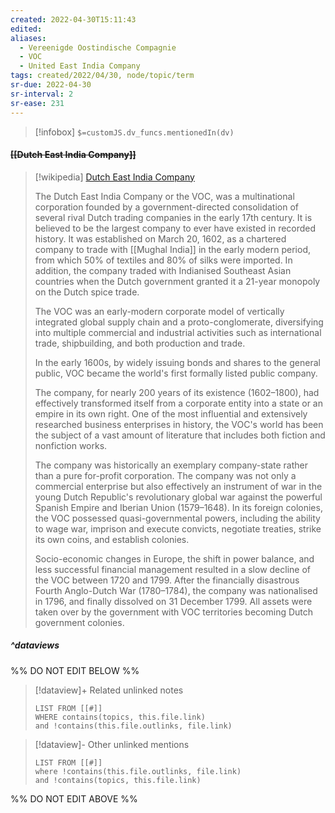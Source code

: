 ```yaml
---
created: 2022-04-30T15:11:43 
edited: 
aliases:
  - Vereenigde Oostindische Compagnie
  - VOC
  - United East India Company
tags: created/2022/04/30, node/topic/term
sr-due: 2022-04-30
sr-interval: 2
sr-ease: 231
---
```

> [!infobox]
`$=customJS.dv_funcs.mentionedIn(dv)`

#### <s class="topic-title">[[Dutch East India Company]]</s>

> [!wikipedia] [Dutch East India Company](https://en.wikipedia.org/wiki/Dutch%20East%20India%20Company)
> 
> The Dutch East India Company or the VOC, was a multinational corporation founded by a government-directed consolidation of several rival Dutch trading companies in the early 17th century. It is believed to be the largest company to ever have existed in recorded history. It was established on March 20, 1602, as a chartered company to trade with [[Mughal India]] in the early modern period, from which 50% of textiles and 80% of silks were imported. 
> In addition, the company traded with Indianised Southeast Asian countries when the Dutch government granted it a 21-year monopoly on the Dutch spice trade.
> 
> The VOC was an early-modern corporate model of vertically integrated global supply chain and a proto-conglomerate, diversifying into multiple commercial and industrial activities such as international trade, shipbuilding, and both production and trade.
> 
> In the early 1600s, by widely issuing bonds and shares to the general public, VOC became the world's first formally listed public company. 
> 
> The company, for nearly 200 years of its existence (1602–1800), had effectively transformed itself from a corporate entity into a state or an empire in its own right. One of the most influential and extensively researched business enterprises in history, the VOC's world has been the subject of a vast amount of literature that includes both fiction and nonfiction works.
> 
> The company was historically an exemplary company-state rather than a pure for-profit corporation. 
> The company was not only a commercial enterprise but also effectively an instrument of war in the young Dutch Republic's revolutionary global war against the powerful Spanish Empire and Iberian Union (1579–1648). 
> In its foreign colonies, the VOC possessed quasi-governmental powers, including the ability to wage war, imprison and execute convicts, negotiate treaties, strike its own coins, and establish colonies.
> 
> Socio-economic changes in Europe, the shift in power balance, and less successful financial management resulted in a slow decline of the VOC between 1720 and 1799. After the financially disastrous Fourth Anglo-Dutch War (1780–1784), the company was nationalised in 1796, and finally dissolved on 31 December 1799. All assets were taken over by the government with VOC territories becoming Dutch government colonies.
>


##### ^dataviews

%% DO NOT EDIT BELOW %%
> [!dataview]+ Related unlinked notes
> ```dataview
> LIST FROM [[#]]
> WHERE contains(topics, this.file.link)
> and !contains(this.file.outlinks, file.link)
> ```
 
> [!dataview]- Other unlinked mentions
> ```dataview
> LIST FROM [[#]]
> where !contains(this.file.outlinks, file.link)
> and !contains(topics, this.file.link)
> ```

%% DO NOT EDIT ABOVE %%
